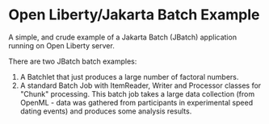 # Open Liberty/Jakarta Batch Example # 

A simple, and crude example of a Jakarta Batch (JBatch) application running on Open Liberty server.

There are two JBatch batch examples:
1. A Batchlet that just produces a large number of factoral numbers.
2. A standard Batch Job with ItemReader, Writer and Processor classes for "Chunk" processing.  This batch job takes a large data collection (from OpenML - data was gathered from participants in experimental speed dating events) and produces some analysis results.
